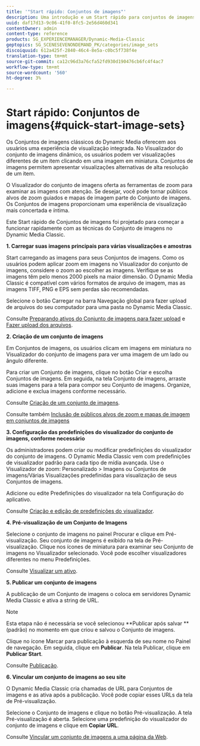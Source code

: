 ```yaml
---
title: '"Start rápido: Conjuntos de imagens"'
description: Uma introdução e um Start rápido para conjuntos de imagens para ajudá-lo a começar a trabalhar rapidamente com as técnicas do Conjunto de imagens.
uuid: daf17d13-9c06-41f0-8fc5-2e56d460d341
contentOwner: admin
content-type: reference
products: SG_EXPERIENCEMANAGER/Dynamic-Media-Classic
geptopics: SG_SCENESEVENONDEMAND_PK/categories/image_sets
discoiquuid: 612a425f-2840-46c4-8e5a-c0bc5f738f4e
translation-type: tm+mt
source-git-commit: ca12c96d3a76cfa52fd930d190476cb6fc4f4ac7
workflow-type: tm+mt
source-wordcount: '560'
ht-degree: 3%

---
```



# Start rápido: Conjuntos de imagens{#quick-start-image-sets}

Os Conjuntos de imagens clássicos do Dynamic Media oferecem aos usuários uma experiência de visualização integrada. No Visualizador do conjunto de imagens dinâmico, os usuários podem ver visualizações diferentes de um item clicando em uma imagem em miniatura. Conjuntos de imagens permitem apresentar visualizações alternativas de alta resolução de um item.

O Visualizador do conjunto de imagens oferta as ferramentas de zoom para examinar as imagens com atenção. Se desejar, você pode tornar públicos alvos de zoom guiados e mapas de imagem parte do Conjunto de imagens. Os Conjuntos de imagens proporcionam uma experiência de visualização mais concertada e íntima.

Este Start rápido de Conjuntos de imagens foi projetado para começar a funcionar rapidamente com as técnicas do Conjunto de imagens no Dynamic Media Classic.

**1. Carregar suas imagens principais para várias visualizações e amostras**

Start carregando as imagens para seus Conjuntos de imagens. Como os usuários podem aplicar zoom em imagens no Visualizador do conjunto de imagens, considere o zoom ao escolher as imagens. Verifique se as imagens têm pelo menos 2000 pixels na maior dimensão. O Dynamic Media Classic é compatível com vários formatos de arquivo de imagem, mas as imagens TIFF, PNG e EPS sem perdas são recomendadas.

Selecione o botão Carregar na barra Navegação global para fazer upload de arquivos do seu computador para uma pasta no Dynamic Media Classic.

Consulte [Preparando ativos do Conjunto de imagens para fazer upload](preparing-image-set-assets-upload.md#preparing-image-set-assets-for-upload) e [Fazer upload dos arquivos](uploading-files.md#uploading-your-files).

**2. Criação de um conjunto de imagens**

Em Conjuntos de imagens, os usuários clicam em imagens em miniatura no Visualizador do conjunto de imagens para ver uma imagem de um lado ou ângulo diferente.

Para criar um Conjunto de imagens, clique no botão Criar e escolha Conjuntos de imagens. Em seguida, na tela Conjunto de imagens, arraste suas imagens para a tela para compor seu Conjunto de imagens. Organize, adicione e exclua imagens conforme necessário.

Consulte [Criação de um conjunto de imagens](creating-image-set.md#creating-an-image-set).

Consulte também [Inclusão de públicos alvos de zoom e mapas de imagem em conjuntos de imagens](including-zoom-targets-image-maps.md#including-zoom-targets-and-image-maps-in-image-sets)

**3. Configuração das predefinições do visualizador do conjunto de imagens, conforme necessário**

Os administradores podem criar ou modificar predefinições do visualizador do conjunto de imagens. O Dynamic Media Classic vem com predefinições de visualizador padrão para cada tipo de mídia avançada. Use o Visualizador de zoom: Personalizado > Imagens ou Conjuntos de imagens/Várias Visualizações predefinidas para visualização de seus Conjuntos de imagens.

Adicione ou edite Predefinições do visualizador na tela Configuração do aplicativo.

Consulte [Criação e edição de predefinições do visualizador](application-setup.md#adding-and-editing-viewer-presets).

**4. Pré-visualização de um Conjunto de Imagens**

Selecione o conjunto de imagens no painel Procurar e clique em Pré-visualização. Seu conjunto de imagens é exibido na tela de Pré-visualização. Clique nos ícones de miniatura para examinar seu Conjunto de imagens no Visualizador selecionado. Você pode escolher visualizadores diferentes no menu Predefinições.

Consulte [Visualizar um ativo](previewing-asset.md#previewing-an-asset).

**5. Publicar um conjunto de imagens**

A publicação de um Conjunto de imagens o coloca em servidores Dynamic Media Classic e ativa a string de URL.

>[!NOTE]
>
>Esta etapa não é necessária se você selecionou **Publicar após salvar ** (padrão) no momento em que criou e salvou o Conjunto de imagens.

Clique no ícone Marcar para publicação à esquerda de seu nome no Painel de navegação. Em seguida, clique em **Publicar**. Na tela Publicar, clique em **Publicar Start**.

Consulte [Publicação](publishing-files.md#publishing-files).

**6. Vincular um conjunto de imagens ao seu site**

O Dynamic Media Classic cria chamadas de URL para Conjuntos de imagens e as ativa após a publicação. Você pode copiar esses URLs da tela de Pré-visualização.

Selecione o Conjunto de imagens e clique no botão Pré-visualização. A tela Pré-visualização é aberta. Selecione uma predefinição do visualizador do conjunto de imagens e clique em **Copiar URL**.

Consulte [Vincular um conjunto de imagens a uma página da Web](linking-image-set-web-page.md#linking-an-image-set-to-a-web-page).
